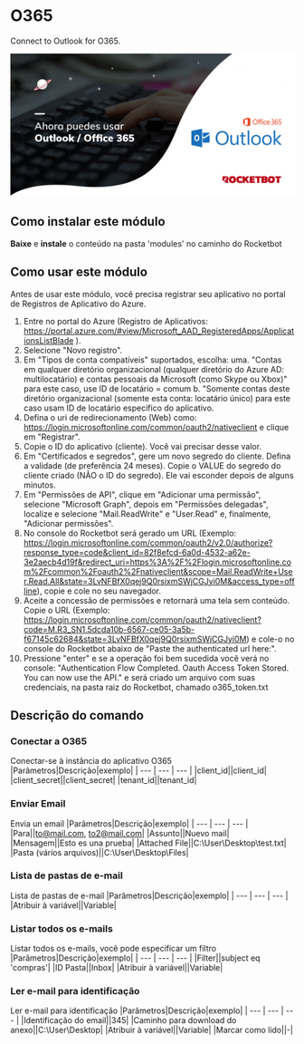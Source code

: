 



# O365
  
Connect to Outlook for O365.  
  
![banner](/docs/imgs/Banner_O365.png)
## Como instalar este módulo
  
__Baixe__ e __instale__ o conteúdo na pasta 'modules' no caminho do Rocketbot  




## Como usar este módulo

Antes de usar este módulo, você precisa registrar seu aplicativo no portal de Registros de 
Aplicativo do Azure.

1. Entre no portal do Azure (Registro de Aplicativos: 
https://portal.azure.com/#view/Microsoft_AAD_RegisteredApps/ApplicationsListBlade ).
2. Selecione "Novo registro".
3. Em
 "Tipos de conta compatíveis" suportados, escolha:
    uma. "Contas em qualquer diretório organizacional (qualquer 
diretório do Azure AD: multilocatário) e contas pessoais da Microsoft (como Skype ou Xbox)" para este caso, use ID de 
locatário = comum
    b. "Somente contas deste diretório organizacional (somente esta conta: locatário único) para este 
caso usam ID de locatário específico do aplicativo.
4. Defina o uri de redirecionamento (Web) como: 
https://login.microsoftonline.com/common/oauth2/nativeclient e clique em "Registrar".
5. Copie o ID do aplicativo 
(cliente). Você vai precisar desse valor.
6. Em "Certificados e segredos", gere um novo segredo do cliente. Defina a 
validade (de preferência 24 meses). Copie o VALUE do segredo do cliente criado (NÃO o ID do segredo). Ele vai esconder 
depois de alguns minutos.
7. Em "Permissões de API", clique em "Adicionar uma permissão", selecione "Microsoft Graph", 
depois em "Permissões delegadas", localize e selecione "Mail.ReadWrite" e "User.Read" e, finalmente, "Adicionar 
permissões".
8. No console do Rocketbot será gerado um URL (Exemplo: 
https://login.microsoftonline.com/common/oauth2/v2.0/authorize?response_type=code&client_id=82f8efcd-6a0d-4532-a62e-3e2aecb4d19f&redirect_uri=https%3A%2F%2Flogin.microsoftonline.com%2Fcommon%2Foauth2%2Fnativeclient&scope=Mail.ReadWrite+User.Read.All&state=3LvNFBfX0qej9Q0rsixmSWjCGJyi0M&access_type=offline),
 copie e cole no seu navegador.
9. Aceite a concessão de permissões e retornará uma tela sem conteúdo. Copie o URL 
(Exemplo: 
https://login.microsoftonline.com/common/oauth2/nativeclient?code=M.R3_SN1.5dcda10b-6567-ce05-3a5b-f67145c62684&state=3LvNFBfX0qej9Q0rsixmSWjCGJyi0M)
 e cole-o no console do Rocketbot abaixo de "Paste the authenticated url here:".
10. Pressione "enter" e se a operação 
foi bem sucedida você verá no console: "Authentication Flow Completed. Oauth Access Token Stored. You can now use the 
API." e será criado um arquivo com suas credenciais, na pasta raiz do Rocketbot, chamado o365_token.txt
## Descrição do comando

### Conectar a O365
  
Conectar-se à instância do aplicativo O365
|Parâmetros|Descrição|exemplo|
| --- | --- | --- |
|client_id||client_id|
|client_secret||client_secret|
|tenant_id||tenant_id|

### Enviar Email
  
Envia un email
|Parâmetros|Descrição|exemplo|
| --- | --- | --- |
|Para||to@mail.com, to2@mail.com|
|Assunto||Nuevo mail|
|Mensagem||Esto es una prueba|
|Attached File||C:\User\Desktop\test.txt|
|Pasta (vários arquivos)||C:\User\Desktop\Files|

### Lista de pastas de e-mail
  
Lista de pastas de e-mail
|Parâmetros|Descrição|exemplo|
| --- | --- | --- |
|Atribuir à variável||Variable|

### Listar todos os e-mails
  
Listar todos os e-mails, você pode especificar um filtro
|Parâmetros|Descrição|exemplo|
| --- | --- | --- |
|Filter||subject eq 'compras'|
|ID Pasta||Inbox|
|Atribuir à variável||Variable|

### Ler e-mail para identificação
  
Ler e-mail para identificação
|Parâmetros|Descrição|exemplo|
| --- | --- | --- |
|Identificação do email||345|
|Caminho para download do anexo||C:\User\Desktop|
|Atribuir à variável||Variable|
|Marcar como lido||-|
